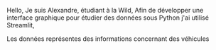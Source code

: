 Hello, 
Je suis Alexandre, étudiant à la Wild, 
Afin de développer une interface graphique pour étudier des données sous Python j'ai utilisé Streamlit, 

Les données représentes des informations concernant des véhicules
